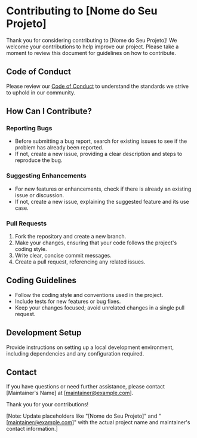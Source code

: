 # Contributing to [Nome do Seu Projeto]

Thank you for considering contributing to [Nome do Seu Projeto]! We welcome your contributions to help improve our project. Please take a moment to review this document for guidelines on how to contribute.

## Code of Conduct

Please review our [Code of Conduct](CODE_OF_CONDUCT.md) to understand the standards we strive to uphold in our community.

## How Can I Contribute?

### Reporting Bugs

- Before submitting a bug report, search for existing issues to see if the problem has already been reported.
- If not, create a new issue, providing a clear description and steps to reproduce the bug.

### Suggesting Enhancements

- For new features or enhancements, check if there is already an existing issue or discussion.
- If not, create a new issue, explaining the suggested feature and its use case.

### Pull Requests

1. Fork the repository and create a new branch.
2. Make your changes, ensuring that your code follows the project's coding style.
3. Write clear, concise commit messages.
4. Create a pull request, referencing any related issues.

## Coding Guidelines

- Follow the coding style and conventions used in the project.
- Include tests for new features or bug fixes.
- Keep your changes focused; avoid unrelated changes in a single pull request.

## Development Setup

Provide instructions on setting up a local development environment, including dependencies and any configuration required.

## Contact

If you have questions or need further assistance, please contact [Maintainer's Name] at [maintainer@example.com].

Thank you for your contributions!

[Note: Update placeholders like "[Nome do Seu Projeto]" and "[maintainer@example.com]" with the actual project name and maintainer's contact information.]